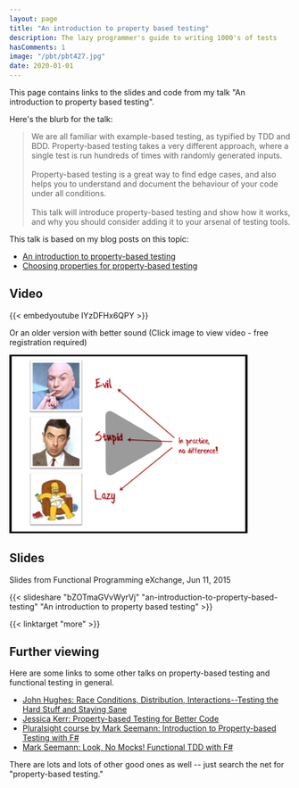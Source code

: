 ```yaml
---
layout: page
title: "An introduction to property based testing"
description: The lazy programmer's guide to writing 1000's of tests
hasComments: 1
image: "/pbt/pbt427.jpg"
date: 2020-01-01
---
```


This page contains links to the slides and code from my talk "An introduction to property based testing".

Here's the blurb for the talk:


> We are all familiar with example-based testing, as typified by TDD and BDD.
> Property-based testing takes a very different approach, where a single test is run hundreds of times with randomly generated inputs.
> \
> \
> Property-based testing is a great way to find edge cases, and also helps you to
> understand and document the behaviour of your code under all conditions.
> \
> \
> This talk will introduce property-based testing and show how it works,
> and why you should consider adding it to your arsenal of testing tools.

This talk is based on my blog posts on this topic:

* [An introduction to property-based testing](/posts/property-based-testing/)
* [Choosing properties for property-based testing](/posts/property-based-testing-2/)

## Video

{{< embedyoutube IYzDFHx6QPY >}}

Or an older version with better sound (Click image to view video - free registration required)

[![Video from Functional Programming eXchange, Jun 11, 2015](pbt427.jpg)](https://goo.gl/p2kfWH)

## Slides

Slides from Functional Programming eXchange, Jun 11, 2015

{{< slideshare "bZOTmaGVvWyrVj" "an-introduction-to-property-based-testing" "An introduction to property based testing" >}}

{{< linktarget "more" >}}

## Further viewing

Here are some links to some other talks on property-based testing and functional testing in general.

* [John Hughes: Race Conditions, Distribution, Interactions--Testing the Hard Stuff and Staying Sane](https://vimeo.com/68383317)
* [Jessica Kerr: Property-based Testing for Better Code](https://www.youtube.com/watch?v=shngiiBfD80)
* [Pluralsight course by Mark Seemann: Introduction to Property-based Testing with F#](http://www.pluralsight.com/courses/fsharp-property-based-testing-introduction)
* [Mark Seemann: Look, No Mocks! Functional TDD with F#](http://www.infoq.com/presentations/mock-fsharp-tdd)

There are lots and lots of other good ones as well -- just search the net for "property-based testing."

